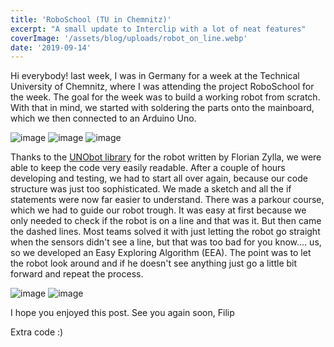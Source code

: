 ```yaml
---
title: 'RoboSchool (TU in Chemnitz)'
excerpt: "A small update to Interclip with a lot of neat features"
coverImage: '/assets/blog/uploads/robot_on_line.webp'
date: '2019-09-14'
---
```


Hi everybody!
last week, I was in Germany for a week at the Technical University of Chemnitz, where I was attending the project RoboSchool for the week. The goal for the week was to build a working robot from scratch. With that in mind, we started with soldering the parts onto the mainboard, which we then connected to an Arduino Uno. 


![image](/assets/blog/uploads/martin.webp)
![image](/assets/blog/uploads/soldered_desk.webp)
![image](/assets/blog/uploads/robot.webp)


Thanks to the [UNObot library](https://github.com/tuc-roboschool/UNObot) for the robot written by Florian Zylla, we were able to keep the code very easily readable. After a couple of hours developing and testing, we had to start all over again, because our code structure was just too sophisticated. We made a sketch and all the if statements were now far easier to understand. There was a parkour course, which we had to guide our robot trough. It was easy at first because we only needed to check if the robot is on a line and that was it. But then came the dashed lines. Most teams solved it with just letting the robot go straight when the sensors didn't see a line, but that was too bad for you know.... us, so we developed an Easy Exploring Algorithm (EEA). The point was to let the robot look around and if he doesn't see anything just go a little bit forward and repeat the process.


![image](/assets/blog/uploads/robot_on_line.webp)
![image](/assets/blog/uploads/martin_coding.webp)

I hope you enjoyed this post. See you again soon,
Filip


Extra code :)
<script src="https://gist.github.com/filiptronicek/eedffddc9f21584490f461c5c634b31b.js"></script>